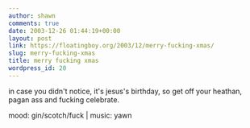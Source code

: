 ```yaml
---
author: shawn
comments: true
date: 2003-12-26 01:44:19+00:00
layout: post
link: https://floatingboy.org/2003/12/merry-fucking-xmas/
slug: merry-fucking-xmas
title: merry fucking xmas
wordpress_id: 20
---
```


in case you didn't notice, it's jesus's birthday, so get off your heathan, pagan ass and fucking celebrate.

mood: gin/scotch/fuck | music: yawn
